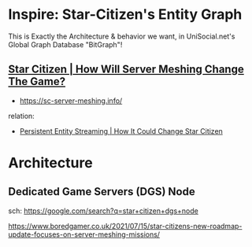 # Inspire: Star-Citizen's Entity Graph
This is Exactly the Architecture & behavior we want, in UniSocial.net's Global Graph Database "BitGraph"!

## [Star Citizen | How Will Server Meshing Change The Game?](https://youtu.be/nuMuYeIlTS8)
- https://sc-server-meshing.info/

relation:
- [Persistent Entity Streaming | How It Could Change Star Citizen](https://youtu.be/PrmAqPuyXrQ)


# Architecture
## Dedicated Game Servers (DGS) Node
sch: https://google.com/search?q=star+citizen+dgs+node

https://www.boredgamer.co.uk/2021/07/15/star-citizens-new-roadmap-update-focuses-on-server-meshing-missions/
